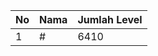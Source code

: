 | No | Nama            | Jumlah Level |
|----|-----------------|--------------|
| 1  | #    |    6410        |
